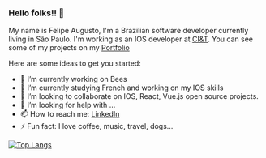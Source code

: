 ### Hello folks!!  👋

My name is Felipe Augusto, I'm a Brazilian software developer currently living in São Paulo.
I'm working as an IOS developer at [CI&T](https://ciandt.com/br/pt-br). 
You can see some of my projects on my [Portfolio](https://www.felipas.com)

Here are some ideas to get you started:

- 🔭 I’m currently working on Bees
- 🌱 I’m currently studying French and working on my IOS skills 
- 👯 I’m looking to collaborate on IOS, React, Vue.js open source projects.
- 🤔 I’m looking for help with ...
- 📫 How to reach me: [LinkedIn](https://www.linkedin.com/in/felipe-augusto-091b8917a/)
- ⚡ Fun fact: I love coffee, music, travel, dogs... 





[![Top Langs](https://github-readme-stats.vercel.app/api/top-langs/?username=Felipaugsts&hide=css&theme=slateorange)](https://github.com/Felipaugsts/github-readme-stats)

